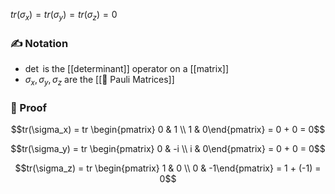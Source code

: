 $tr(\sigma_x) = tr(\sigma_y) = tr(\sigma_z) = 0$ 

### ✍️ Notation
- $\det$ is the [[determinant]] operator on a [[matrix]]
- $\sigma_x, \sigma_y, \sigma_z$ are the [[📘 Pauli Matrices]]

### 🧠 Proof
$$tr(\sigma_x) = tr \begin{pmatrix} 0 & 1 \\ 1 & 0\end{pmatrix} = 0 + 0 = 0$$

$$tr(\sigma_y) = tr \begin{pmatrix} 0 & -i \\ i & 0\end{pmatrix} = 0 + 0 = 0$$

$$tr(\sigma_z) = tr \begin{pmatrix} 1 & 0 \\ 0 & -1\end{pmatrix} = 1 + (-1) = 0$$
